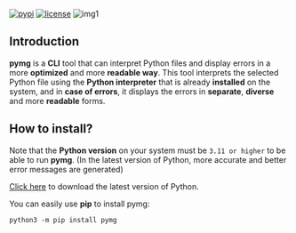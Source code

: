 [![pypi](https://img.shields.io/pypi/v/redh.svg)](https://pypi.org/project/redh/) [![license](https://img.shields.io/github/license/mimseyedi/pymg.svg)](https://github.com/mimseyedi/pymg/blob/master/LICENSE)
![img1](https://raw.githubusercontent.com/mimseyedi/pymg/master/docs/pymg-poster.png)


## Introduction
 **pymg** is a **CLI** tool that can interpret Python files and display errors in a
 more **optimized** and more **readable way**. This tool interprets the selected Python file using the **Python interpreter**
that is already **installed** on the system, and in **case of errors**, it displays
the errors in **separate**, **diverse** and more **readable** forms.

## How to install?<a class="anchor" id="install"></a>
Note that the **Python version** on your system must be `3.11 or higher` to be able to run **pymg**. (In the latest version of Python, more accurate and better error messages are generated)

<a href="https://www.python.org/downloads/">Click here</a> to download the latest version of Python.

You can easily use **pip** to install pymg:
```
python3 -m pip install pymg
```
